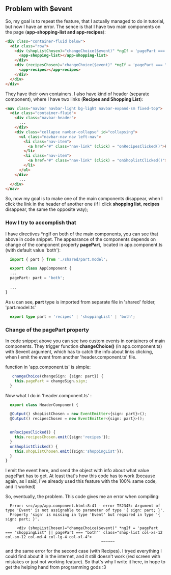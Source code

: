 

## Problem with $event

So, my goal is to repeat the feature, that I actually managed to do in tutorial, but now I have an error.
The sence is that I have two main components on the page (**app-shopping-list and app-recipes**):
```html
<div class="container-fluid below">
  <div class="row">
    <div (shopListChosen)="changeChoice($event)" *ngIf = 'pagePart === "shoppingList" || pagePart === "both"' class="shop-list col-xs-12 col-sm-12 col-md-4 col-lg-4 col-xl-4">
      <app-shopping-list></app-shopping-list>
    </div>
    <div (recipesChosen)="changeChoice($event)" *ngIf = 'pagePart === "recipes" || pagePart === "both"' class="recipes col-xs-12 col-sm-12 col-md-8 col-lg-8 col-xl-8">
      <app-recipes></app-recipes>
    </div>
  </div>
</div>
```
They have their own containers.
I also have kind of header (separate component), where I have two links (**Recipes and Shopping List**):

```html
<nav class="navbar navbar-light bg-light navbar-expand-sm fixed-top">
  <div class="container-fluid">
    <div class="navbar-header">
      ...
    </div>
    <div class="collapse navbar-collapse" id="collapsing">
      <ul class="navbar-nav nav left-nav">
        <li class="nav-item">
          <a href="#" class="nav-link" (click) = "onRecipesClicked()">Recipes</a>
        </li>
        <li class="nav-item">
          <a href="#" class="nav-link" (click) = "onShoplistClicked()">Shopping list</a>
        </li>
      </ul>
    </div>
      ...
  </div>
</nav>
```
So, now my goal is to make one of the main components disappear, when I click the link in the header of another one (if I click **shopping list**, **recipes** disappear, the same the opposite way);

### How I try to accomplish that

I have directives *ngIf on both of the main components, you can see that above in code snippet. The appearance of the components depends on change of the component property **pagePart**, located in app.component.ts (with default value 'both'):

```ts
  import { part } from './shared/part.model';

  export class AppComponent {
  ...
  pagePart: part = 'both';
  
  ...
}
```

As u can see, **part** type is imported from separate file in 'shared' folder, 'part.model.ts'

```ts
  export type part = 'recipes' | 'shoppingList' | 'both';
```

### Change of the pagePart property

In code snippet above you can see two custom events in containers of main components. They trigger function **changeChoice()** (in app.component.ts) with $event argument, which has to catch the info about links clicking, when I emit the event from another 'header.component.ts' file.

function in 'app.component.ts' is simple:

```ts
   changeChoice(changeSign: {sign: part}) {
    this.pagePart = changeSign.sign;
  }
```
Now what I do in 'header.component.ts' :

```ts
  export class HeaderComponent {

  @Output() shopListChosen = new EventEmitter<{sign: part}>();
  @Output() recipesChosen = new EventEmitter<{sign: part}>();


  onRecipesClicked() {
    this.recipesChosen.emit({sign:'recipes'});
  }
  onShoplistClicked() { 
    this.shopListChosen.emit({sign:'shoppingList'});
  }
}
```

I emit the event here, and send the object with info about what value pagePart has to get. At least that's how this code has to work (because again, as I said, I've already used this feature with the 100% same code, and it worked)

So, eventually, the problem. This code gives me an error when compiling:

```
  Error: src/app/app.component.html:8:41 - error TS2345: Argument of type 'Event' is not assignable to parameter of type '{ sign: part; }'.
  Property 'sign' is missing in type 'Event' but required in type '{ sign: part; }'.

     <div (shopListChosen)="changeChoice($event)" *ngIf = 'pagePart === "shoppingList" || pagePart === "both"' class="shop-list col-xs-12 col-sm-12 col-md-4 col-lg-4 col-xl-4">
                                          ~~~~~~
```
and the same error for the second case (with Recipes). I tryed everything I could find about it in the internet, and it still doesn't work (red screen with mistakes or just not working feature). So that's why I write it here, in hope to get the helping hand from programming gods :3